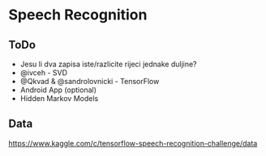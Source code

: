 # Speech Recognition

## ToDo

- Jesu li dva zapisa iste/razlicite rijeci jednake duljine?
- @ivceh - SVD
- @Qkvad & @sandrolovnicki - TensorFlow
- Android App (optional)
- Hidden Markov Models

## Data

https://www.kaggle.com/c/tensorflow-speech-recognition-challenge/data


